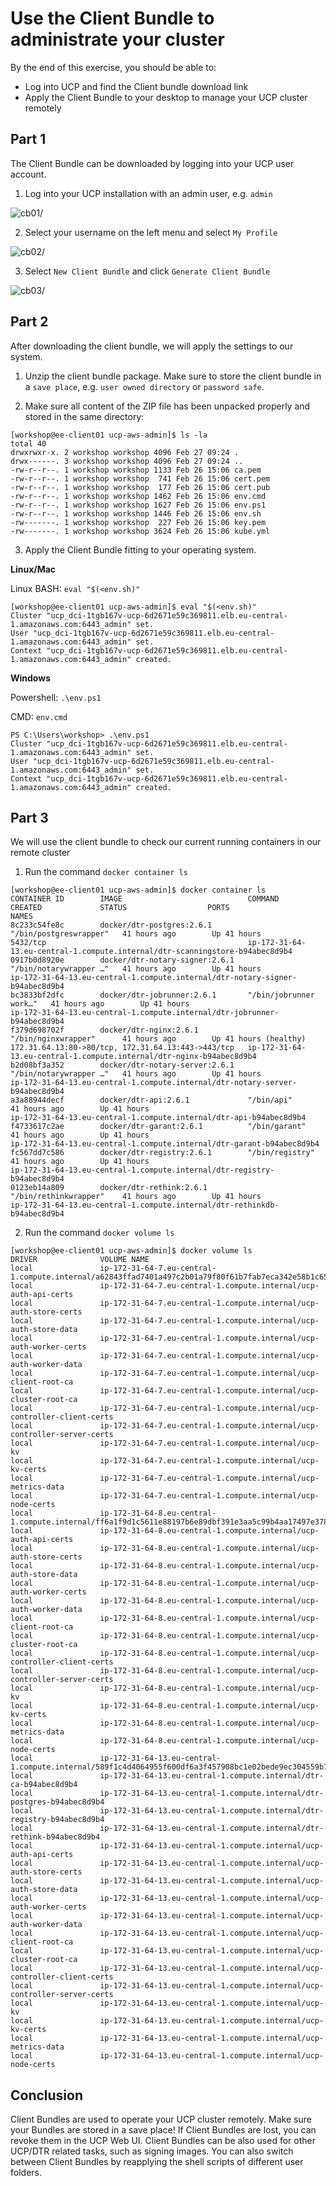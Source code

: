 # Use the Client Bundle to administrate your cluster

By the end of this exercise, you should be able to:

 - Log into UCP and find the Client bundle download link
 - Apply the Client Bundle to your desktop to manage your UCP cluster remotely

## Part 1

The Client Bundle can be downloaded by logging into your UCP user account.

1. Log into your UCP installation with an admin user, e.g. `admin`

![cb01](../images/cb01.png)/

2. Select your username on the left menu and select `My Profile`

![cb02](../images/cb02.png)/

3. Select `New Client Bundle` and click `Generate Client Bundle`

![cb03](../images/cb03.png)/

## Part 2

After downloading the client bundle, we will apply the settings to our system.

1. Unzip the client bundle package. Make sure to store the client bundle in a `save place`, e.g. `user owned directory` or `password safe`.

2. Make sure all content of the ZIP file has been unpacked properly and stored in the same directory:
```
[workshop@ee-client01 ucp-aws-admin]$ ls -la
total 40
drwxrwxr-x. 2 workshop workshop 4096 Feb 27 09:24 .
drwx------. 3 workshop workshop 4096 Feb 27 09:24 ..
-rw-r--r--. 1 workshop workshop 1133 Feb 26 15:06 ca.pem
-rw-r--r--. 1 workshop workshop  741 Feb 26 15:06 cert.pem
-rw-r--r--. 1 workshop workshop  177 Feb 26 15:06 cert.pub
-rw-r--r--. 1 workshop workshop 1462 Feb 26 15:06 env.cmd
-rw-r--r--. 1 workshop workshop 1627 Feb 26 15:06 env.ps1
-rw-r--r--. 1 workshop workshop 1446 Feb 26 15:06 env.sh
-rw-------. 1 workshop workshop  227 Feb 26 15:06 key.pem
-rw-------. 1 workshop workshop 3624 Feb 26 15:06 kube.yml
```
3. Apply the Client Bundle fitting to your operating system.

**Linux/Mac**

Linux BASH: `eval "$(<env.sh)"`

```
[workshop@ee-client01 ucp-aws-admin]$ eval "$(<env.sh)"
Cluster "ucp_dci-1tgb167v-ucp-6d2671e59c369811.elb.eu-central-1.amazonaws.com:6443_admin" set.
User "ucp_dci-1tgb167v-ucp-6d2671e59c369811.elb.eu-central-1.amazonaws.com:6443_admin" set.
Context "ucp_dci-1tgb167v-ucp-6d2671e59c369811.elb.eu-central-1.amazonaws.com:6443_admin" created.
```

**Windows** 

Powershell: `.\env.ps1` 

CMD: `env.cmd` 

```
PS C:\Users\workshop> .\env.ps1
Cluster "ucp_dci-1tgb167v-ucp-6d2671e59c369811.elb.eu-central-1.amazonaws.com:6443_admin" set.
User "ucp_dci-1tgb167v-ucp-6d2671e59c369811.elb.eu-central-1.amazonaws.com:6443_admin" set.
Context "ucp_dci-1tgb167v-ucp-6d2671e59c369811.elb.eu-central-1.amazonaws.com:6443_admin" created.
```

## Part 3

We will use the client bundle to check our current running containers in our remote cluster

1. Run the command `docker container ls`

```
[workshop@ee-client01 ucp-aws-admin]$ docker container ls
CONTAINER ID        IMAGE                            COMMAND                  CREATED             STATUS                  PORTS                                                NAMES
8c233c54fe8c        docker/dtr-postgres:2.6.1        "/bin/postgreswrapper"   41 hours ago        Up 41 hours             5432/tcp                                             ip-172-31-64-13.eu-central-1.compute.internal/dtr-scanningstore-b94abec8d9b4
0917b0d8920e        docker/dtr-notary-signer:2.6.1   "/bin/notarywrapper …"   41 hours ago        Up 41 hours                                                                  ip-172-31-64-13.eu-central-1.compute.internal/dtr-notary-signer-b94abec8d9b4
bc3833bf2dfc        docker/dtr-jobrunner:2.6.1       "/bin/jobrunner work…"   41 hours ago        Up 41 hours                                                                  ip-172-31-64-13.eu-central-1.compute.internal/dtr-jobrunner-b94abec8d9b4
f379d698702f        docker/dtr-nginx:2.6.1           "/bin/nginxwrapper"      41 hours ago        Up 41 hours (healthy)   172.31.64.13:80->80/tcp, 172.31.64.13:443->443/tcp   ip-172-31-64-13.eu-central-1.compute.internal/dtr-nginx-b94abec8d9b4
b2d08bf3a352        docker/dtr-notary-server:2.6.1   "/bin/notarywrapper …"   41 hours ago        Up 41 hours                                                                  ip-172-31-64-13.eu-central-1.compute.internal/dtr-notary-server-b94abec8d9b4
a3a88944decf        docker/dtr-api:2.6.1             "/bin/api"               41 hours ago        Up 41 hours                                                                  ip-172-31-64-13.eu-central-1.compute.internal/dtr-api-b94abec8d9b4
f4733617c2ae        docker/dtr-garant:2.6.1          "/bin/garant"            41 hours ago        Up 41 hours                                                                  ip-172-31-64-13.eu-central-1.compute.internal/dtr-garant-b94abec8d9b4
fc567dd7c586        docker/dtr-registry:2.6.1        "/bin/registry"          41 hours ago        Up 41 hours                                                                  ip-172-31-64-13.eu-central-1.compute.internal/dtr-registry-b94abec8d9b4
0123eb14a809        docker/dtr-rethink:2.6.1         "/bin/rethinkwrapper"    41 hours ago        Up 41 hours                                                                  ip-172-31-64-13.eu-central-1.compute.internal/dtr-rethinkdb-b94abec8d9b4
```

2. Run the command `docker volume ls`

```
[workshop@ee-client01 ucp-aws-admin]$ docker volume ls
DRIVER              VOLUME NAME
local               ip-172-31-64-7.eu-central-1.compute.internal/a62843ffad7401a497c2b01a79f80f61b7fab7eca342e58b1c65450dc60ac300
local               ip-172-31-64-7.eu-central-1.compute.internal/ucp-auth-api-certs
local               ip-172-31-64-7.eu-central-1.compute.internal/ucp-auth-store-certs
local               ip-172-31-64-7.eu-central-1.compute.internal/ucp-auth-store-data
local               ip-172-31-64-7.eu-central-1.compute.internal/ucp-auth-worker-certs
local               ip-172-31-64-7.eu-central-1.compute.internal/ucp-auth-worker-data
local               ip-172-31-64-7.eu-central-1.compute.internal/ucp-client-root-ca
local               ip-172-31-64-7.eu-central-1.compute.internal/ucp-cluster-root-ca
local               ip-172-31-64-7.eu-central-1.compute.internal/ucp-controller-client-certs
local               ip-172-31-64-7.eu-central-1.compute.internal/ucp-controller-server-certs
local               ip-172-31-64-7.eu-central-1.compute.internal/ucp-kv
local               ip-172-31-64-7.eu-central-1.compute.internal/ucp-kv-certs
local               ip-172-31-64-7.eu-central-1.compute.internal/ucp-metrics-data
local               ip-172-31-64-7.eu-central-1.compute.internal/ucp-node-certs
local               ip-172-31-64-8.eu-central-1.compute.internal/ff6a1f9d1c5611e88197b6e89dbf391e3aa5c99b4aa17497e37856c2ca45d83b
local               ip-172-31-64-8.eu-central-1.compute.internal/ucp-auth-api-certs
local               ip-172-31-64-8.eu-central-1.compute.internal/ucp-auth-store-certs
local               ip-172-31-64-8.eu-central-1.compute.internal/ucp-auth-store-data
local               ip-172-31-64-8.eu-central-1.compute.internal/ucp-auth-worker-certs
local               ip-172-31-64-8.eu-central-1.compute.internal/ucp-auth-worker-data
local               ip-172-31-64-8.eu-central-1.compute.internal/ucp-client-root-ca
local               ip-172-31-64-8.eu-central-1.compute.internal/ucp-cluster-root-ca
local               ip-172-31-64-8.eu-central-1.compute.internal/ucp-controller-client-certs
local               ip-172-31-64-8.eu-central-1.compute.internal/ucp-controller-server-certs
local               ip-172-31-64-8.eu-central-1.compute.internal/ucp-kv
local               ip-172-31-64-8.eu-central-1.compute.internal/ucp-kv-certs
local               ip-172-31-64-8.eu-central-1.compute.internal/ucp-metrics-data
local               ip-172-31-64-8.eu-central-1.compute.internal/ucp-node-certs
local               ip-172-31-64-13.eu-central-1.compute.internal/589f1c4d4064955f600df6a3f457908bc1e02bede9ec304559b73edb8c605700
local               ip-172-31-64-13.eu-central-1.compute.internal/dtr-ca-b94abec8d9b4
local               ip-172-31-64-13.eu-central-1.compute.internal/dtr-postgres-b94abec8d9b4
local               ip-172-31-64-13.eu-central-1.compute.internal/dtr-registry-b94abec8d9b4
local               ip-172-31-64-13.eu-central-1.compute.internal/dtr-rethink-b94abec8d9b4
local               ip-172-31-64-13.eu-central-1.compute.internal/ucp-auth-api-certs
local               ip-172-31-64-13.eu-central-1.compute.internal/ucp-auth-store-certs
local               ip-172-31-64-13.eu-central-1.compute.internal/ucp-auth-store-data
local               ip-172-31-64-13.eu-central-1.compute.internal/ucp-auth-worker-certs
local               ip-172-31-64-13.eu-central-1.compute.internal/ucp-auth-worker-data
local               ip-172-31-64-13.eu-central-1.compute.internal/ucp-client-root-ca
local               ip-172-31-64-13.eu-central-1.compute.internal/ucp-cluster-root-ca
local               ip-172-31-64-13.eu-central-1.compute.internal/ucp-controller-client-certs
local               ip-172-31-64-13.eu-central-1.compute.internal/ucp-controller-server-certs
local               ip-172-31-64-13.eu-central-1.compute.internal/ucp-kv
local               ip-172-31-64-13.eu-central-1.compute.internal/ucp-kv-certs
local               ip-172-31-64-13.eu-central-1.compute.internal/ucp-metrics-data
local               ip-172-31-64-13.eu-central-1.compute.internal/ucp-node-certs
```


## Conclusion

Client Bundles are used to operate your UCP cluster remotely. Make sure your Bundles are stored in a save place! If Client Bundles are lost, you can revoke them in the UCP Web UI. Client Bundles can be also used for other UCP/DTR related tasks, such as signing images. You can also switch between Client Bundles by reapplying the shell scripts of different user folders.
